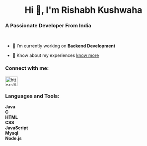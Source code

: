 # <h1 align="center">Hi 👋, I'm Rishabh Kushwaha</h1>
<h3>A Passionate Developer From India</h3> <br>

- 🔭 I’m currently working on **Backend Development**

- 📄 Know about my experiences <a href="https://drive.google.com/file/d/1gvYyRhGMUyqpKinhlSYg35zdnYOSQWvs/view?usp=drivesdk">know more </a>  

<h3 align="left">Connect with me:</h3>
<p align="left">
<a href="www.linkedin.com/in/rishabh9559" target="blank"><img align="center" src="https://blogger.googleusercontent.com/img/b/R29vZ2xl/AVvXsEgyd9qcHAWltxXbN00G2F7y5AnquNq0hjFcOYTVRs5byCF56OfG5Oxh_0T3WpPHZXVM4aLD-vNBpz4TViZY7nRgjTeRfqK71yH-zvy3ssUodVmGLDFL4Dgu0xPmrZEnGVwSBs-BgE-9dJwJS1Lg86NUvsdwN2k6S7oKGcGfs7LP91h7dk2-NOqhxQZJBXd4/s1600/rishabh%20kushwaha.png" alt="https://in.linkedin.com/in/rishabh-kushwaha-308a29252" height="30" width="40" /></a>
</p>

<h3 align="left">Languages and Tools:</h3>
<b>
  Java<br>C <br> HTML<br> CSS <br> JavaScript <br> Mysql <br>Node.js<br>
</b>
